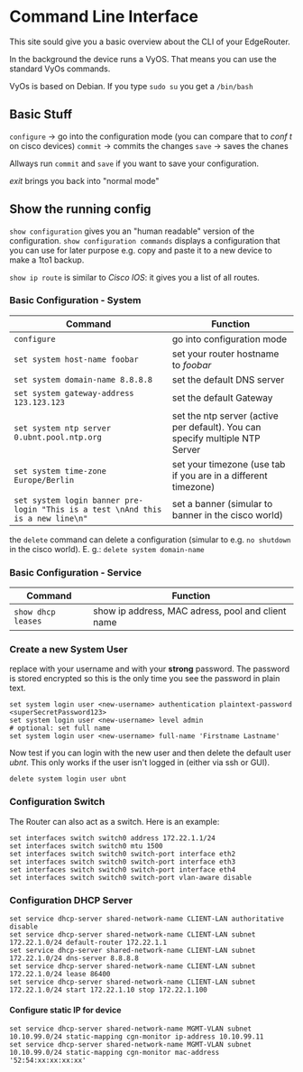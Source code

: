 # Command Line Interface
This site sould give you a basic overview about the CLI of your EdgeRouter. 

In the background the device runs a VyOS. That means you can use the standard VyOs commands.

VyOs is based on Debian. If you type `sudo su` you get a `/bin/bash`

## Basic Stuff
`configure` -> go into the configuration mode (you can compare that to *conf t* on cisco devices)
`commit` -> commits the changes 
`save` -> saves the chanes

Allways run `commit` and `save` if you want to save your configuration.

*exit* brings you back into "normal mode"

## Show the running config
`show configuration` gives you an "human readable" version of the configuration. `show configuration commands` displays a configuration that you can use for later purpose e.g. copy and paste it to a new device to make a 1to1 backup. 

`show ip route` is similar to *Cisco IOS*: it gives you a list of all routes. 

### Basic Configuration - System
 Command | Function 
 --- | ---
 `configure` | go into configuration mode
 `set system host-name foobar` | set your router hostname to *foobar*
 `set system domain-name 8.8.8.8` | set the default DNS server
 `set system gateway-address 123.123.123` | set the default Gateway
 `set system ntp server 0.ubnt.pool.ntp.org` | set the ntp server (active per default). You can specify multiple NTP Server
 `set system time-zone Europe/Berlin` | set your timezone (use tab if you are in a different timezone)
 `set system login banner pre-login "This is a test \nAnd this is a new line\n"` | set a banner (simular to banner in the cisco world)
 
 the `delete` command can delete a configuration (simular to e.g. `no shutdown` in the cisco world). E. g.: `delete system domain-name`
 
### Basic Configuration - Service
 Command | Function 
 --- | ---
 `show dhcp leases` | show ip address, MAC adress, pool and client name
 

### Create a new System User
replace *<new-username>* with your username and *<superSecretPassword123>* with your **strong** password. The password is stored encrypted so this is the only time you see the password in plain text.

```
set system login user <new-username> authentication plaintext-password <superSecretPassword123>
set system login user <new-username> level admin
# optional: set full name
set system login user <new-username> full-name 'Firstname Lastname'

```
Now test if you can login with the new user and then delete the default user *ubnt*. This only works if the user isn't logged in (either via ssh or GUI).
```
delete system login user ubnt
```

### Configuration Switch
The Router can also act as a switch. Here is an example:
```
set interfaces switch switch0 address 172.22.1.1/24
set interfaces switch switch0 mtu 1500
set interfaces switch switch0 switch-port interface eth2
set interfaces switch switch0 switch-port interface eth3
set interfaces switch switch0 switch-port interface eth4
set interfaces switch switch0 switch-port vlan-aware disable
```

### Configuration DHCP Server
```
set service dhcp-server shared-network-name CLIENT-LAN authoritative disable
set service dhcp-server shared-network-name CLIENT-LAN subnet 172.22.1.0/24 default-router 172.22.1.1
set service dhcp-server shared-network-name CLIENT-LAN subnet 172.22.1.0/24 dns-server 8.8.8.8
set service dhcp-server shared-network-name CLIENT-LAN subnet 172.22.1.0/24 lease 86400
set service dhcp-server shared-network-name CLIENT-LAN subnet 172.22.1.0/24 start 172.22.1.10 stop 172.22.1.100
```

#### Configure static IP for device
```
set service dhcp-server shared-network-name MGMT-VLAN subnet 10.10.99.0/24 static-mapping cgn-monitor ip-address 10.10.99.11
set service dhcp-server shared-network-name MGMT-VLAN subnet 10.10.99.0/24 static-mapping cgn-monitor mac-address '52:54:xx:xx:xx:xx'
```
